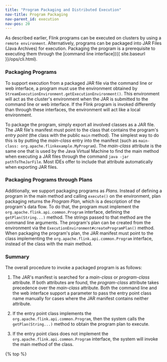 ```yaml
---
title: "Program Packaging and Distributed Execution"
nav-title: Program Packaging
nav-parent_id: execution
nav-pos: 20
---
```

<!--
Licensed to the Apache Software Foundation (ASF) under one
or more contributor license agreements.  See the NOTICE file
distributed with this work for additional information
regarding copyright ownership.  The ASF licenses this file
to you under the Apache License, Version 2.0 (the
"License"); you may not use this file except in compliance
with the License.  You may obtain a copy of the License at

  http://www.apache.org/licenses/LICENSE-2.0

Unless required by applicable law or agreed to in writing,
software distributed under the License is distributed on an
"AS IS" BASIS, WITHOUT WARRANTIES OR CONDITIONS OF ANY
KIND, either express or implied.  See the License for the
specific language governing permissions and limitations
under the License.
-->

As described earlier, Flink programs can be executed on clusters by using a `remote environment`. Alternatively, programs can be packaged into JAR Files (Java Archives) for execution. Packaging the program is a prerequisite to executing them through the [command line interface]({{ site.baseurl }}/ops/cli.html).

### Packaging Programs

To support execution from a packaged JAR file via the command line or web interface, a program must use the environment obtained by `StreamExecutionEnvironment.getExecutionEnvironment()`. This environment will act as the cluster's environment when the JAR is submitted to the command line or web interface. If the Flink program is invoked differently than through these interfaces, the environment will act like a local environment.

To package the program, simply export all involved classes as a JAR file. The JAR file's manifest must point to the class that contains the program's *entry point* (the class with the public `main` method). The simplest way to do this is by putting the *main-class* entry into the manifest (such as `main-class: org.apache.flinkexample.MyProgram`). The *main-class* attribute is the same one that is used by the Java Virtual Machine to find the main method when executing a JAR files through the command `java -jar pathToTheJarFile`. Most IDEs offer to include that attribute automatically when exporting JAR files.

### Packaging Programs through Plans

Additionally, we support packaging programs as *Plans*. Instead of defining a program in the main method and calling `execute()` on the environment, plan packaging returns the *Program Plan*, which is a description of the program's data flow. To do that, the program must implement the `org.apache.flink.api.common.Program` interface, defining the `getPlan(String...)` method. The strings passed to that method are the command line arguments. The program's plan can be created from the environment via the `ExecutionEnvironment#createProgramPlan()` method. When packaging the program's plan, the JAR manifest must point to the class implementing the `org.apache.flink.api.common.Program` interface, instead of the class with the main method.

### Summary

The overall procedure to invoke a packaged program is as follows:

1. The JAR's manifest is searched for a *main-class* or *program-class* attribute. If both attributes are found, the *program-class* attribute takes precedence over the *main-class* attribute. Both the command line and the web interface support a parameter to pass the entry point class name manually for cases where the JAR manifest contains neither attribute.

2. If the entry point class implements the `org.apache.flink.api.common.Program`, then the system calls the `getPlan(String...)` method to obtain the program plan to execute.

3. If the entry point class does not implement the `org.apache.flink.api.common.Program` interface, the system will invoke the main method of the class.

{% top %}